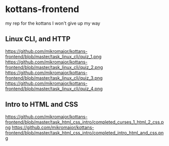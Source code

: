 # kottans-frontend
my rep for the kottans
I won't give up my way
## Linux CLI, and HTTP
https://github.com/mikromajor/kottans-frontend/blob/master/task_linux_cli/quiz_1.png
https://github.com/mikromajor/kottans-frontend/blob/master/task_linux_cli/quiz_2.png
https://github.com/mikromajor/kottans-frontend/blob/master/task_linux_cli/quiz_3.png
https://github.com/mikromajor/kottans-frontend/blob/master/task_linux_cli/quiz_4.png
## Intro to HTML and CSS
https://github.com/mikromajor/kottans-frontend/blob/master/task_html_css_intro/completed_curses_1_html_2_css.png
https://github.com/mikromajor/kottans-frontend/blob/master/task_html_css_intro/completed_intro_html_and_css.png

